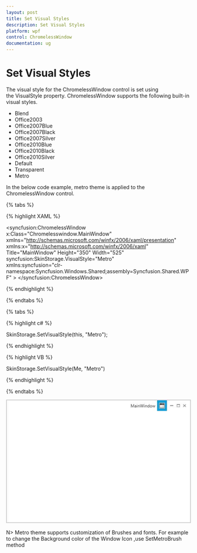 ```yaml
---
layout: post
title: Set Visual Styles
description: Set Visual Styles
platform: wpf
control: ChromelessWindow
documentation: ug
---
```

# Set Visual Styles

The visual style for the ChromelessWindow control is set using the VisualStyle property. ChromelessWindow supports the following built-in visual styles.

* Blend
* Office2003
* Office2007Blue
* Office2007Black
* Office2007Silver
* Office2010Blue
* Office2010Black
* Office2010Silver
* Default
* Transparent
* Metro

In the below code example, metro theme is applied to the ChromelessWindow control.

{% tabs %}

{% highlight XAML %}

<syncfusion:ChromelessWindow x:Class="Chromelesswindow.MainWindow"
xmlns="http://schemas.microsoft.com/winfx/2006/xaml/presentation"
xmlns:x="http://schemas.microsoft.com/winfx/2006/xaml"
Title="MainWindow" Height="350" Width="525" syncfusion:SkinStorage.VisualStyle="Metro"    
xmlns:syncfusion="clr-namespace:Syncfusion.Windows.Shared;assembly=Syncfusion.Shared.WPF" >
</syncfusion:ChromelessWindow>

{% endhighlight %}

{% endtabs %} 

{% tabs %}

{% highlight c# %}

SkinStorage.SetVisualStyle(this, "Metro");

{% endhighlight %}

{% highlight VB %}

SkinStorage.SetVisualStyle(Me, "Metro")

{% endhighlight %}

{% endtabs %} 

![](Set-Visual-Styles_images/Set-Visual-Styles_img1.jpeg)

N> Metro theme supports customization of Brushes and fonts. For example to change the Background color of the Window Icon ,use SetMetroBrush method
